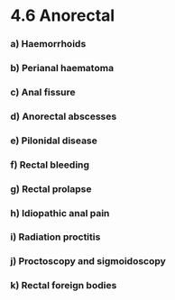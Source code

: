 # 4.6 Anorectal

### a\)  Haemorrhoids

### b\)  Perianal haematoma

### c\)  Anal fissure

### d\)  Anorectal abscesses

### e\)  Pilonidal disease

### f\)  Rectal bleeding

### g\)  Rectal prolapse

### h\)  Idiopathic anal pain

### i\)  Radiation proctitis

### j\)  Proctoscopy and sigmoidoscopy

### k\)  Rectal foreign bodies

